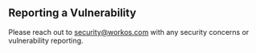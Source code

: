 ## Reporting a Vulnerability

Please reach out to security@workos.com with any security concerns or vulnerability reporting.
